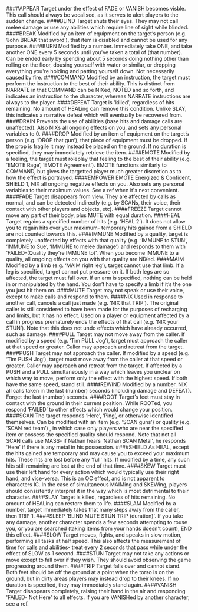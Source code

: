 ####APPEAR
    Target under the effect of FADE or VANISH becomes visble. This call should always be vocalised, as it serves to alert players to the sudden change.
####BLIND
    Target shuts their eyes. They may not call melee damage or use any abilities which require line of sight while blinded.
####BREAK
    Modified by an item of equipment on the target’s person (e.g. ‘John BREAK that sword’), that item is disabled and cannot be used for any purpose.
####BURN
    Modified by a number. Immediately take ONE, and take another ONE every 5 seconds until you've taken a total of (that number). Can be ended early by spending about 5 seconds doing nothing other than rolling on the floor, dousing yourself with water or similar, or dropping everything you're holding and patting yourself down. Not necessarily caused by fire.
####COMMAND
    Modified by an instruction, the target must perform the instruction to the best of their ability. This is distinct from NARRATE in that COMMAND can be NIXed, NOTED and so forth, and indicates an instruction to the character, whereas NARRATE instructions are always to the player.
####DEFEAT
    Target is 'killed', regardless of hits remaining. No amount of HEALing can remove this condition. Unlike SLAY, this indicates a narrative defeat which will eventually be recovered from.
####DRAIN
    Prevents the use of abilities (base hits and damage calls are unaffected). Also NIXs all ongoing effects on you, and sets any personal variables to 0.
####DROP
    Modified by an item of equipment on the target’s person (e.g. ‘DROP that gun’), that piece of equipment must be dropped. If the prop is fragile it may instead be placed on the ground. If no duration is specified, they may immediately retrieve the item.
####EMOTE
    Modified by a feeling, the target must roleplay that feeling to the best of their ability (e.g. ‘EMOTE Rage’, ‘EMOTE Agreement’). EMOTE functions similarly to COMMAND, but gives the targetted player much greater discretion as to how the effect is portrayed.
####EMPOWER
    EMOTE Energized & Confident, SHIELD 1, NIX all ongoing negative effects on you. Also sets any personal variables to their maximum values. See a ref when it's next convenient.
####FADE
    Target disappears from view. They are affected by calls as normal, and can be detected indirectly (e.g. by SCANs, their voice, their contact with other players and objects, etc).
####FREEZE
    Target cannot move any part of their body, plus MUTE with equal duration.
####HEAL
    Target regains a specified number of hits (e.g. ‘HEAL 2’). It does not allow you to regain hits over your maximum- temporary hits gained from a SHIELD are not counted towards this.
####IMMUNE
    Modified by a quality, target is completely unaffected by effects with that quality (e.g. ‘IMMUNE to STUN’, ‘IMMUNE to Sue’, ‘IMMUNE to melee damage’) and responds to them with ‘FAILED-(Quality they're IMMUNE to)’. When you become IMMUNE to a quality, all ongoing effects on you with that quality are NIXed.
####MAIM
    Modified by a limb (e.g. ‘MAIM right leg’), target cannot use that limb. If a leg is specified, target cannot put pressure on it. If both legs are so affected, the target must fall over. If an arm is specified, nothing can be held in or manipulated by the hand. You don’t have to specify a limb if it’s the one you just hit them on.
####MUTE
    Target may not speak or use their voice, except to make calls and respond to them.
####NIX
    Used in response to another call, cancels a call just made (e.g. ‘NIX that TRIP’). The original caller is still considered to have been made for the purposes of recharging and limits, but it has no effect. Used on a player or equipment affected by a call in progress prematurely ends the effects of that call (e.g. ‘NIX your STUN’). Note that this does not undo effects which have already occurred, such as damage.
####PULL
    Target may not move away from the caller. If modified by a speed (e.g. ‘Tim PULL Jog’), target must approach the caller at that speed or greater. Caller may approach and retreat from the target.
####PUSH
    Target may not approach the caller. If modified by a speed (e.g. ‘Tim PUSH Jog’), target must move away from the caller at that speed or greater. Caller may approach and retreat from the target. If affected by a PUSH and a PULL simultaneously in a way which leaves you unclear on which way to move, perform only the effect with the highest speed. If both have the same speed, stand still.
####REWIND
    Modified by a number. NIX all calls taken in the last (number) seconds (including damage and DEFEAT). Forget the last (number) seconds.
####ROOT
    Target’s feet must stay in contact with the ground in their current position. While ROOTed, you respond ‘FAILED’ to other effects which would change your position.
####SCAN
    The target responds ‘Here’, ‘Ping’, or otherwise identified themselves. Can be modified with an item (e.g. ‘SCAN guns’) or quality (e.g. ‘SCAN red team’) , in which case only players who are near the specified item or possess the specified quality should respond. Note that not all SCAN calls use MASS- if Nathan hears ‘Nathan SCAN Metal’, he responds ‘Here’ if there is any metal in his possession.
####SHIELD
    As HEAL, except the hits gained are temporary and may cause you to exceed your maximum hits. These hits are lost before any 'full' hits. If modified by a time, any such hits still remaining are lost at the end of that time.
####SKEW
    Target must use their left hand for every action which would typically use their right hand, and vice-versa. This is an OC effect, and is not apparent to characters IC. In the case of simultaneous MAIMing and SKEWing, players should consistently interpret it in the way which is most detrimental to their character. 
####SLAY
    Target is killed, regardless of hits remaining. No amount of HEALing can restore them to life.
####SLAM
    Modified by a number, target immediately takes that many steps away from the caller, then TRIP 1.
####SLEEP
    'BLIND MUTE STUN TRIP (duration)'. If you take any damage, another character spends a few seconds attempting to rouse you, or you are searched (taking items from your hands doesn't count), END this effect.
####SLOW
    Target moves, fights, and speaks in slow motion, performing all tasks at half speed. This also affects the measurement of time for calls and abilities- treat every 2 seconds that pass while under the effect of SLOW as 1 second.
####STUN
    Target may not take any actions or move except to fall over if they wish. They should avoid observing the game progressing around them.
####TRIP
    Target falls over and cannot stand. Both feet should be off the ground at a point when the torso is on the ground, but in dirty areas players may instead drop to their knees. If no duration is specified, they may immediately stand again.
####VANISH
    Target disappears completely, raising their hand in the air and responding 'FAILED- Not Here' to all effects. If you are VANISHed by another character, see a ref. 
